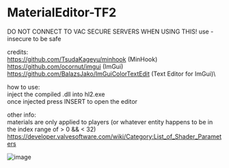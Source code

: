 # MaterialEditor-TF2
DO NOT CONNECT TO VAC SECURE SERVERS WHEN USING THIS! use -insecure to be safe

credits:\
https://github.com/TsudaKageyu/minhook (MinHook)\
https://github.com/ocornut/imgui (ImGui)\
https://github.com/BalazsJako/ImGuiColorTextEdit (Text Editor for ImGui)\

how to use:\
inject the compiled .dll into hl2.exe\
once injected press INSERT to open the editor

other info:\
materials are only applied to players (or whatever entity happens to be in the index range of > 0 && < 32)\
https://developer.valvesoftware.com/wiki/Category:List_of_Shader_Parameters

![image](https://i.imgur.com/zK234xP.png)
